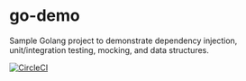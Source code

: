 # go-demo

Sample Golang project to demonstrate dependency injection, unit/integration testing, mocking, and data structures.

[![CircleCI](https://circleci.com/gh/ejparz/go-demo.svg?style=svg)](https://circleci.com/gh/ejparz/go-demo)
